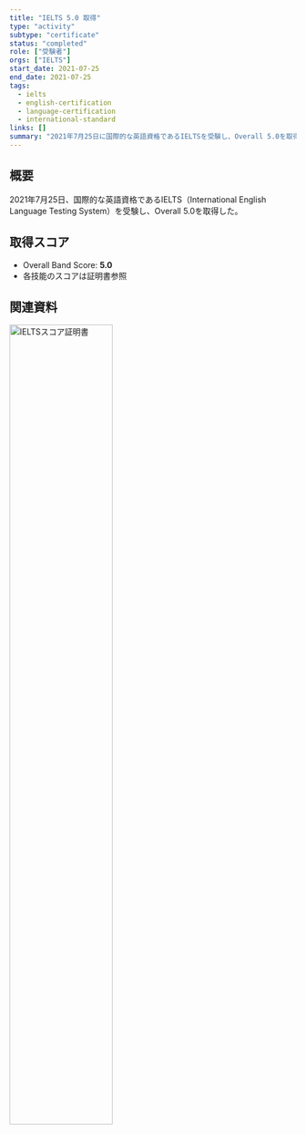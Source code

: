 ```yaml
---
title: "IELTS 5.0 取得"
type: "activity"
subtype: "certificate"
status: "completed"
role: ["受験者"]
orgs: ["IELTS"]
start_date: 2021-07-25
end_date: 2021-07-25
tags:
  - ielts
  - english-certification
  - language-certification
  - international-standard
links: []
summary: "2021年7月25日に国際的な英語資格であるIELTSを受験し、Overall 5.0を取得"
---
```


## 概要

2021年7月25日、国際的な英語資格であるIELTS（International English Language Testing System）を受験し、Overall 5.0を取得した。

## 取得スコア
- Overall Band Score: **5.0**
- 各技能のスコアは証明書参照

## 関連資料
<img src="linked_assets/20_Activities/ielts_2021/assets/ielts_certificate_2021.jpg" alt="IELTSスコア証明書" width="60%">
